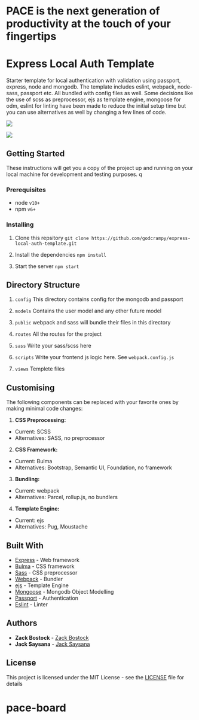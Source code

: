 # PACE is the next generation of productivity at the touch of your fingertips

# Express Local Auth Template

Starter template for local authentication with validation using passport, express, node and mongodb. The template includes eslint, webpack, node-sass, passport etc. All bundled with config files as well. Some decisions like the use of scss as preprocessor, ejs as template engine, mongoose for odm, eslint for linting have been made to reduce the initial setup time but you can use alternatives as well by changing a few lines of code.

![](https://github.com/godcrampy/Express-Local-Auth-Template/blob/master/assets/demo-ss-1.png)

![](https://github.com/godcrampy/Express-Local-Auth-Template/blob/master/assets/demo-ss-2.png)

## Getting Started

These instructions will get you a copy of the project up and running on your local machine for development and testing purposes.
q
### Prerequisites

- node `v10+`
- npm `v6+`

### Installing

1. Clone this repsitory
   `git clone https://github.com/godcrampy/express-local-auth-template.git`

2. Install the dependencies
   `npm install`

3. Start the server
   `npm start`

## Directory Structure

1. `config`
   This directory contains config for the mongodb and passport

2. `models`
   Contains the user model and any other future model

3. `public`
   webpack and sass will bundle their files in this directory

4. `routes`
   All the routes for the project

5. `sass`
   Write your sass/scss here

6. `scripts`
   Write your frontend js logic here. See `webpack.config.js`

7. `views`
   Templete files

## Customising

The following components can be replaced with your favorite ones by making minimal code changes:

1. **CSS Preprocessing:**

- Current: SCSS
- Alternatives: SASS, no preprocessor

2. **CSS Framework:**

- Current: Bulma
- Alternatives: Bootstrap, Semantic UI, Foundation, no framework

3. **Bundling:**

- Current: webpack
- Alternatives: Parcel, rollup.js, no bundlers

4. **Template Engine:**

- Current: ejs
- Alternatives: Pug, Moustache

## Built With

- [Express](https://expressjs.com/) - Web framework
- [Bulma](https://bulma.io/) - CSS framework
- [Sass](https://sass-lang.com/) - CSS preprocessor
- [Webpack](https://webpack.js.org/) - Bundler
- [ejs](https://ejs.co/) - Template Engine
- [Mongoose](https://mongoosejs.com/) - Mongodb Object Modelling
- [Passport](http://www.passportjs.org/) - Authentication
- [Eslint](https://eslint.org/) - Linter

## Authors

- **Zack Bostock** - [Zack Bostock](https://github.com/zbostock56)
- **Jack Saysana** - [Jack Saysana](https://github.com/Jack-Saysana)

## License

This project is licensed under the MIT License - see the [LICENSE](https://github.com/godcrampy/Express-Local-Auth-Template/blob/master/LICENSE) file for details
# pace-board


